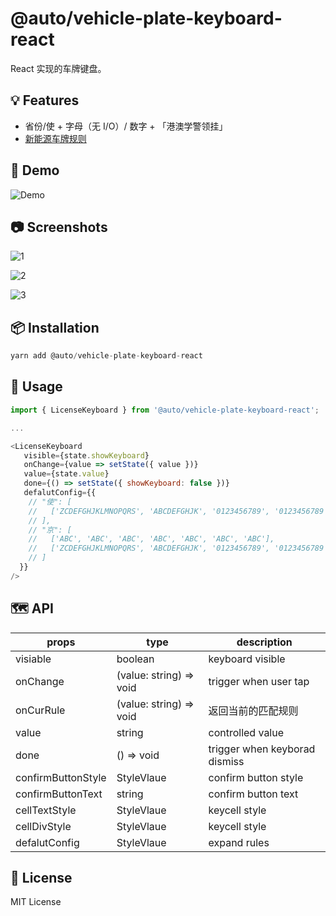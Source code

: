 # @auto/vehicle-plate-keyboard-react

React 实现的车牌键盘。

## 💡 Features

- 省份/使 + 字母（无 I/O）/ 数字 + 「港澳学警领挂」
- [新能源车牌规则](https://zh.wikipedia.org/wiki/中华人民共和国民用机动车号牌#新能源汽车号牌)

## 🚗 Demo

![Demo](https://z.autoimg.cn/sou/auto-vehicle-plate-keyboard/4.gif)

## 📷 Screenshots

![1](https://z.autoimg.cn/sou/auto-vehicle-plate-keyboard/1.png)

![2](https://z.autoimg.cn/sou/auto-vehicle-plate-keyboard/2.png)

![3](https://z.autoimg.cn/sou/auto-vehicle-plate-keyboard/3.png)

## 📦 Installation

```Javascript
yarn add @auto/vehicle-plate-keyboard-react
```

## 🔨 Usage

```JavaScript
import { LicenseKeyboard } from '@auto/vehicle-plate-keyboard-react';

...

<LicenseKeyboard
   visible={state.showKeyboard}
   onChange={value => setState({ value })}
   value={state.value}
   done={() => setState({ showKeyboard: false })}
   defalutConfig={{
    // "使": [
    //   ['ZCDEFGHJKLMNOPQRS', 'ABCDEFGHJK', '0123456789', '0123456789', '0123456789', '0123456789', '0123456789']
    // ],
    // "京": [
    //   ['ABC', 'ABC', 'ABC', 'ABC', 'ABC', 'ABC', 'ABC'],
    //   ['ZCDEFGHJKLMNOPQRS', 'ABCDEFGHJK', '0123456789', '0123456789', '0123456789', '0123456789', '0123456789']
    // ]
  }}
/>
```

## 🗺 API

| props              | type                    | description                   |
| ------------------ | ----------------------- | ----------------------------- |
| visiable           | boolean                 | keyboard visible              |
| onChange           | (value: string) => void | trigger when user tap         |
| onCurRule          | (value: string) => void | 返回当前的匹配规则         |
| value              | string                  | controlled value              |
| done               | () => void              | trigger when keyborad dismiss |
| confirmButtonStyle | StyleVlaue     | confirm button style          |
| confirmButtonText  | string                  | confirm button text           |
| cellTextStyle      | StyleVlaue     | keycell style                 |
| cellDivStyle      | StyleVlaue     | keycell style                 |
| defalutConfig      | StyleVlaue     | expand rules                  |

## 📝 License

MIT License
